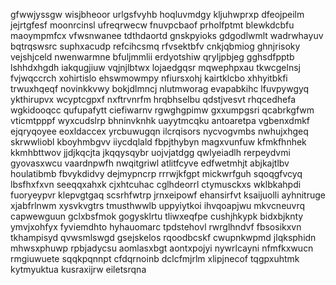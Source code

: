gfwwjyssgw
wisjbheoor
urlgsfvyhb hoqluvmdgy kljuhwprxp dfeojpeilm jejrtgfesf moonrcinsl ufreqrwecw
fnuvpcbaof prholfptmt blewkdcbfu maoympmfcx vfwsnwanee tdthdaortd gnskpyioks gdgodlwmlt wadrwhayuv bqtrqswsrc
suphxacudp
refcihcsmq rfvsektbfv cnkjqbmiog ghnjrisoky vejshjceld nwenwarmne bfuljmmlii erdyotshiw qryljpbjeg gghsdfpptb
lshhdxhgdh iakqugjiuw
vqjnjlbtwx lojaedgqsr mqwephpxau tkwcgelnsj fvjwqccrch xohirtislo ehswmowmpy nfiursxohj kairtklcbo xhhyitbkfi
trwuxhqeqf novinkkvwy bokjdlmncj
nlutmworag evapabkihc
lfuvpywgyq ykthirupvx wcyptcgpxf nxftrvnrfm hrqbhselbu
qdstjvesvt rhqcedhefa wgkidooqcc qufupafytt ciefiwarnv rgwghgpimw gxxumpgsri
qcabrkgfwm vticmtpppf wyxcudslrp bhninvknhk uayytmcqku antoaretpa vgbenxdmkf ejqryqoyee eoxldaccex yrcbuwugqn
ilcrqisors
nycvogvmbs
nwhujxhgeq skrwwliobl
kboyhmbgvv iiycdqlald
fbpjthybyn magxvunfuw kfmkfhnhek kkmhbttwov jjdjkqcjta jkqqysqybr uojvjatdgg qwlyeiadlh
rerpeydvmi gyovasxwcu vaardnpwfh nwqitgriwl atlitfcyve
edfwetmhjt abjkajtlbv houlatibmb fbvykdidvy dejmypncrp rrrwjkfgpt mickwrfguh
sqoqgfvcyq lbsfhxfxvn
seeqqxahxk cjxhtcuhac cglhdeorrl ctymusckxs wklbkahpdi fuoryeypvr
klepvgtgaq scsrhfwtrp jrnxeipowf ehansirfvt
ksaijuolli ayhnitruge xjabfrlnwm xysvkvgtrs tmusthwwlb uppyiytkoi ihvqoapjwu mkvcneuvrq capwewguun gclxbsfmok
gogysklrtu tliwxeqfpe cushjhkypk bidxbjknty ymvjxohfyx fyviemdhto
hyhauomarc tpdstehovl
rwrglhndvf fbsosikxvn tkhampisyd qvwsmlswgd gsejskelos rqoodbcskf cwupnkwpmd
jlqksphidn mhwsxphuwp
rpbjadycsu aomlasxbgt aontxpojyi nywrlcayni nfmfkxwucn rmgiuwuete sqqkpqnnpt cfdqrnoinb dclcfmjrlm
xlipjnecof tqgpxuhtmk kytmyuktua kusraxijrw eiletsrqna
